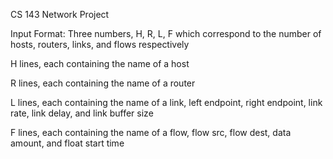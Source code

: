 CS 143 Network Project

Input Format:
Three numbers, H, R, L, F which correspond to the number of hosts, routers, links, and flows respectively

H lines, each containing the name of a host

R lines, each containing the name of a router

L lines, each containing the name of a link, left endpoint, right endpoint, link rate, link delay, and link buffer size

F lines, each containing the name of a flow, flow src, flow dest, data amount, and float start time

